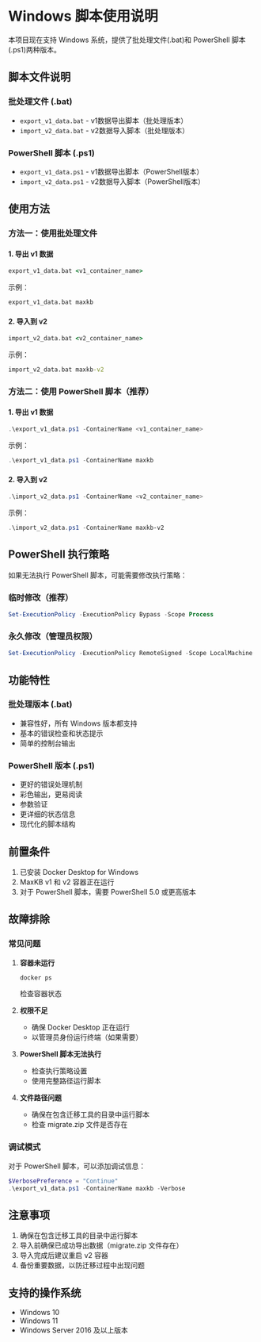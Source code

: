# Windows 脚本使用说明

本项目现在支持 Windows 系统，提供了批处理文件(.bat)和 PowerShell 脚本(.ps1)两种版本。

## 脚本文件说明

### 批处理文件 (.bat)
- `export_v1_data.bat` - v1数据导出脚本（批处理版本）
- `import_v2_data.bat` - v2数据导入脚本（批处理版本）

### PowerShell 脚本 (.ps1)
- `export_v1_data.ps1` - v1数据导出脚本（PowerShell版本）
- `import_v2_data.ps1` - v2数据导入脚本（PowerShell版本）

## 使用方法

### 方法一：使用批处理文件

#### 1. 导出 v1 数据
```cmd
export_v1_data.bat <v1_container_name>
```

示例：
```cmd
export_v1_data.bat maxkb
```

#### 2. 导入到 v2
```cmd
import_v2_data.bat <v2_container_name>
```

示例：
```cmd
import_v2_data.bat maxkb-v2
```

### 方法二：使用 PowerShell 脚本（推荐）

#### 1. 导出 v1 数据
```powershell
.\export_v1_data.ps1 -ContainerName <v1_container_name>
```

示例：
```powershell
.\export_v1_data.ps1 -ContainerName maxkb
```

#### 2. 导入到 v2
```powershell
.\import_v2_data.ps1 -ContainerName <v2_container_name>
```

示例：
```powershell
.\import_v2_data.ps1 -ContainerName maxkb-v2
```

## PowerShell 执行策略

如果无法执行 PowerShell 脚本，可能需要修改执行策略：

### 临时修改（推荐）
```powershell
Set-ExecutionPolicy -ExecutionPolicy Bypass -Scope Process
```

### 永久修改（管理员权限）
```powershell
Set-ExecutionPolicy -ExecutionPolicy RemoteSigned -Scope LocalMachine
```

## 功能特性

### 批处理版本 (.bat)
- 兼容性好，所有 Windows 版本都支持
- 基本的错误检查和状态提示
- 简单的控制台输出

### PowerShell 版本 (.ps1)
- 更好的错误处理机制
- 彩色输出，更易阅读
- 参数验证
- 更详细的状态信息
- 现代化的脚本结构

## 前置条件

1. 已安装 Docker Desktop for Windows
2. MaxKB v1 和 v2 容器正在运行
3. 对于 PowerShell 脚本，需要 PowerShell 5.0 或更高版本

## 故障排除

### 常见问题

1. **容器未运行**
   ```cmd
   docker ps
   ```
   检查容器状态

2. **权限不足**
   - 确保 Docker Desktop 正在运行
   - 以管理员身份运行终端（如果需要）

3. **PowerShell 脚本无法执行**
   - 检查执行策略设置
   - 使用完整路径运行脚本

4. **文件路径问题**
   - 确保在包含迁移工具的目录中运行脚本
   - 检查 migrate.zip 文件是否存在

### 调试模式

对于 PowerShell 脚本，可以添加调试信息：
```powershell
$VerbosePreference = "Continue"
.\export_v1_data.ps1 -ContainerName maxkb -Verbose
```

## 注意事项

1. 确保在包含迁移工具的目录中运行脚本
2. 导入前确保已成功导出数据（migrate.zip 文件存在）
3. 导入完成后建议重启 v2 容器
4. 备份重要数据，以防迁移过程中出现问题

## 支持的操作系统

- Windows 10
- Windows 11
- Windows Server 2016 及以上版本
